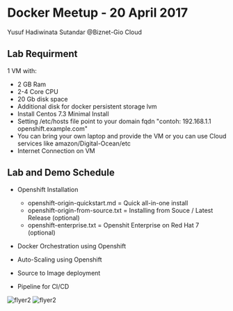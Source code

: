 # Docker Meetup - 20 April 2017
Yusuf Hadiwinata Sutandar @Biznet-Gio Cloud

Lab Requirment
---

1 VM with:
  - 2 GB Ram
  - 2-4 Core CPU
  - 20 Gb disk space
  - Additional disk for docker persistent storage lvm
  - Install Centos 7.3 Minimal Install
  - Setting /etc/hosts file point to your domain fqdn "contoh: 192.168.1.1 openshift.example.com"
  - You can bring your own laptop and provide the VM or you can use Cloud services like amazon/Digital-Ocean/etc
  - Internet Connection on VM




Lab and Demo Schedule
---
- Openshift Installation
    - openshift-origin-quickstart.md =  Quick all-in-one install
    - openshift-origin-from-source.txt = Installing from Souce / Latest Release (optional)
    - openshift-enterprise.txt =  Openshit Enterprise on Red Hat 7 (optional)

- Docker Orchestration using Openshift
- Auto-Scaling using Openshift
- Source to Image deployment
- Pipeline for CI/CD

![flyer2](https://raw.githubusercontent.com/isnuryusuf/openshift-install/master/images/photo6284930914341463982.jpg?raw=true)
![flyer2](https://github.com/isnuryusuf/openshift-install/blob/master/images/docker-meetup.jpg?raw=true)
